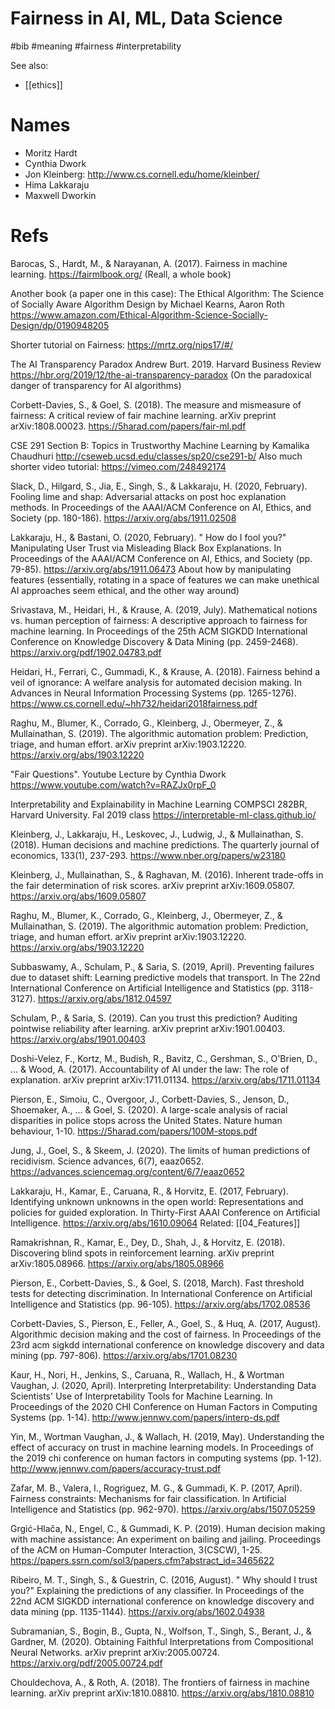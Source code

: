 # Fairness in AI, ML, Data Science

#bib #meaning #fairness #interpretability

See also:
* [[ethics]]

# Names

* Moritz Hardt
* Cynthia Dwork
* Jon Kleinberg: http://www.cs.cornell.edu/home/kleinber/
* Hima Lakkaraju
* Maxwell Dworkin

# Refs

Barocas, S., Hardt, M., & Narayanan, A. (2017). Fairness in machine learning.
https://fairmlbook.org/
(Reall, a whole book)

Another book (a paper one in this case):
The Ethical Algorithm: The Science of Socially Aware Algorithm Design
by Michael Kearns, Aaron Roth
https://www.amazon.com/Ethical-Algorithm-Science-Socially-Design/dp/0190948205

Shorter tutorial on Fairness:
https://mrtz.org/nips17/#/

The AI Transparency Paradox
Andrew Burt. 2019. Harvard Business Review
https://hbr.org/2019/12/the-ai-transparency-paradox
(On the paradoxical danger of transparency for AI algorithms)

Corbett-Davies, S., & Goel, S. (2018). The measure and mismeasure of fairness: A critical review of fair machine learning. arXiv preprint arXiv:1808.00023.
https://5harad.com/papers/fair-ml.pdf

CSE 291 Section B: Topics in Trustworthy Machine Learning
by Kamalika Chaudhuri
http://cseweb.ucsd.edu/classes/sp20/cse291-b/
Also much shorter video tutorial:
https://vimeo.com/248492174

Slack, D., Hilgard, S., Jia, E., Singh, S., & Lakkaraju, H. (2020, February). Fooling lime and shap: Adversarial attacks on post hoc explanation methods. In Proceedings of the AAAI/ACM Conference on AI, Ethics, and Society (pp. 180-186).
https://arxiv.org/abs/1911.02508

Lakkaraju, H., & Bastani, O. (2020, February). " How do I fool you?" Manipulating User Trust via Misleading Black Box Explanations. In Proceedings of the AAAI/ACM Conference on AI, Ethics, and Society (pp. 79-85).
https://arxiv.org/abs/1911.06473
About how by manipulating features (essentially, rotating in a space of features we can make unethical AI approaches seem ethical, and the other way around)

Srivastava, M., Heidari, H., & Krause, A. (2019, July). Mathematical notions vs. human perception of fairness: A descriptive approach to fairness for machine learning. In Proceedings of the 25th ACM SIGKDD International Conference on Knowledge Discovery & Data Mining (pp. 2459-2468).
https://arxiv.org/pdf/1902.04783.pdf

Heidari, H., Ferrari, C., Gummadi, K., & Krause, A. (2018). Fairness behind a veil of ignorance: A welfare analysis for automated decision making. In Advances in Neural Information Processing Systems (pp. 1265-1276).
https://www.cs.cornell.edu/~hh732/heidari2018fairness.pdf

Raghu, M., Blumer, K., Corrado, G., Kleinberg, J., Obermeyer, Z., & Mullainathan, S. (2019). The algorithmic automation problem: Prediction, triage, and human effort. arXiv preprint arXiv:1903.12220.
https://arxiv.org/abs/1903.12220

"Fair Questions". Youtube Lecture by Cynthia Dwork
https://www.youtube.com/watch?v=RAZJx0rpF_0

Interpretability and Explainability in Machine Learning
COMPSCI 282BR, Harvard University. Fal 2019 class
https://interpretable-ml-class.github.io/

Kleinberg, J., Lakkaraju, H., Leskovec, J., Ludwig, J., & Mullainathan, S. (2018). Human decisions and machine predictions. The quarterly journal of economics, 133(1), 237-293.
https://www.nber.org/papers/w23180

Kleinberg, J., Mullainathan, S., & Raghavan, M. (2016). Inherent trade-offs in the fair determination of risk scores. arXiv preprint arXiv:1609.05807.
https://arxiv.org/abs/1609.05807

Raghu, M., Blumer, K., Corrado, G., Kleinberg, J., Obermeyer, Z., & Mullainathan, S. (2019). The algorithmic automation problem: Prediction, triage, and human effort. arXiv preprint arXiv:1903.12220.
https://arxiv.org/abs/1903.12220

Subbaswamy, A., Schulam, P., & Saria, S. (2019, April). Preventing failures due to dataset shift: Learning predictive models that transport. In The 22nd International Conference on Artificial Intelligence and Statistics (pp. 3118-3127).
https://arxiv.org/abs/1812.04597

Schulam, P., & Saria, S. (2019). Can you trust this prediction? Auditing pointwise reliability after learning. arXiv preprint arXiv:1901.00403.
https://arxiv.org/abs/1901.00403

Doshi-Velez, F., Kortz, M., Budish, R., Bavitz, C., Gershman, S., O'Brien, D., ... & Wood, A. (2017). Accountability of AI under the law: The role of explanation. arXiv preprint arXiv:1711.01134.
https://arxiv.org/abs/1711.01134

Pierson, E., Simoiu, C., Overgoor, J., Corbett-Davies, S., Jenson, D., Shoemaker, A., ... & Goel, S. (2020). A large-scale analysis of racial disparities in police stops across the United States. Nature human behaviour, 1-10.
https://5harad.com/papers/100M-stops.pdf

Jung, J., Goel, S., & Skeem, J. (2020). The limits of human predictions of recidivism. Science advances, 6(7), eaaz0652.
https://advances.sciencemag.org/content/6/7/eaaz0652

Lakkaraju, H., Kamar, E., Caruana, R., & Horvitz, E. (2017, February). Identifying unknown unknowns in the open world: Representations and policies for guided exploration. In Thirty-First AAAI Conference on Artificial Intelligence.
https://arxiv.org/abs/1610.09064
Related: [[04_Features]]

Ramakrishnan, R., Kamar, E., Dey, D., Shah, J., & Horvitz, E. (2018). Discovering blind spots in reinforcement learning. arXiv preprint arXiv:1805.08966.
https://arxiv.org/abs/1805.08966

Pierson, E., Corbett-Davies, S., & Goel, S. (2018, March). Fast threshold tests for detecting discrimination. In International Conference on Artificial Intelligence and Statistics (pp. 96-105).
https://arxiv.org/abs/1702.08536

Corbett-Davies, S., Pierson, E., Feller, A., Goel, S., & Huq, A. (2017, August). Algorithmic decision making and the cost of fairness. In Proceedings of the 23rd acm sigkdd international conference on knowledge discovery and data mining (pp. 797-806).
https://arxiv.org/abs/1701.08230

Kaur, H., Nori, H., Jenkins, S., Caruana, R., Wallach, H., & Wortman Vaughan, J. (2020, April). Interpreting Interpretability: Understanding Data Scientists' Use of Interpretability Tools for Machine Learning. In Proceedings of the 2020 CHI Conference on Human Factors in Computing Systems (pp. 1-14).
http://www.jennwv.com/papers/interp-ds.pdf

Yin, M., Wortman Vaughan, J., & Wallach, H. (2019, May). Understanding the effect of accuracy on trust in machine learning models. In Proceedings of the 2019 chi conference on human factors in computing systems (pp. 1-12).
http://www.jennwv.com/papers/accuracy-trust.pdf

Zafar, M. B., Valera, I., Rogriguez, M. G., & Gummadi, K. P. (2017, April). Fairness constraints: Mechanisms for fair classification. In Artificial Intelligence and Statistics (pp. 962-970).
https://arxiv.org/abs/1507.05259

Grgić-Hlača, N., Engel, C., & Gummadi, K. P. (2019). Human decision making with machine assistance: An experiment on bailing and jailing. Proceedings of the ACM on Human-Computer Interaction, 3(CSCW), 1-25.
https://papers.ssrn.com/sol3/papers.cfm?abstract_id=3465622

Ribeiro, M. T., Singh, S., & Guestrin, C. (2016, August). " Why should I trust you?" Explaining the predictions of any classifier. In Proceedings of the 22nd ACM SIGKDD international conference on knowledge discovery and data mining (pp. 1135-1144).
https://arxiv.org/abs/1602.04938

Subramanian, S., Bogin, B., Gupta, N., Wolfson, T., Singh, S., Berant, J., & Gardner, M. (2020). Obtaining Faithful Interpretations from Compositional Neural Networks. arXiv preprint arXiv:2005.00724.
https://arxiv.org/pdf/2005.00724.pdf

Chouldechova, A., & Roth, A. (2018). The frontiers of fairness in machine learning. arXiv preprint arXiv:1810.08810.
https://arxiv.org/abs/1810.08810